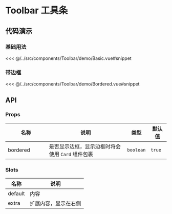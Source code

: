 # Toolbar 工具条

## 代码演示

### 基础用法

<<< @/../src/components/Toolbar/demo/Basic.vue#snippet

### 带边框

<<< @/../src/components/Toolbar/demo/Bordered.vue#snippet

## API

### Props

| 名称<img width="110"/> | 说明                                             | 类型      | 默认值 |
| ---------------------- | ------------------------------------------------ | --------- | ------ |
| bordered               | 是否显示边框，显示边框时将会使用 `Card` 组件包裹 | `boolean` | `true` |

### Slots

| 名称    | 说明                 |
| ------- | -------------------- |
| default | 内容                 |
| extra   | 扩展内容，显示在右侧 |
